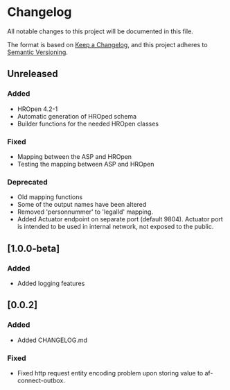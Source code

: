 # Changelog

All notable changes to this project will be documented in this file.

The format is based on [Keep a Changelog](https://keepachangelog.com/en/1.0.0/),
and this project adheres to [Semantic Versioning](https://semver.org/spec/v2.0.0.html).

## Unreleased 

### Added 

- HROpen 4.2-1 
- Automatic generation of HROped schema
- Builder functions for the needed HROpen classes

### Fixed

- Mapping between the ASP and HROpen
- Testing the mapping between ASP and HROpen

### Deprecated

- Old mapping functions
- Some of the output names have been altered
- Removed 'personnummer' to 'legalId' mapping.
- Added Actuator endpoint on separate port (default 9804). Actuator port is intended to be used in internal network, not exposed to the public.

## [1.0.0-beta]

### Added

- Added logging features

## [0.0.2]

### Added

- Added CHANGELOG.md

### Fixed

- Fixed http request entity encoding problem upon storing value to af-connect-outbox.
